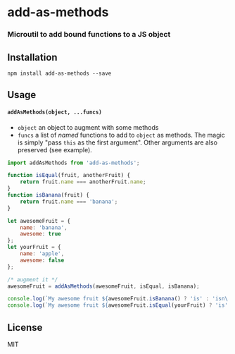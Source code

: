 # add-as-methods
### Microutil to add bound functions to a JS object

## Installation
```
npm install add-as-methods --save
```

## Usage
#### `addAsMethods(object, ...funcs)`

* `object` an object to augment with some methods
* `funcs` a list of _named_ functions to add to `object` as methods. The magic is simply "pass `this` as the first argument". Other arguments are also preserved (see example).

```js
import addAsMethods from 'add-as-methods';

function isEqual(fruit, anotherFruit) {
	return fruit.name === anotherFruit.name;
}
function isBanana(fruit) {
	return fruit.name === 'banana';
}

let awesomeFruit = {
	name: 'banana',
	awesome: true
};
let yourFruit = {
	name: 'apple',
	awesome: false
};

/* augment it */
awesomeFruit = addAsMethods(awesomeFruit, isEqual, isBanana);

console.log(`My awesome fruit ${awesomeFruit.isBanana() ? 'is' : 'isn\'t'} a banana`);
console.log(`My awesome fruit ${awesomeFruit.isEqual(yourFruit) ? 'is' : 'isn\'t'} the same as yours`);
```

## License
MIT
